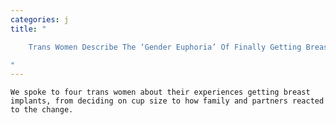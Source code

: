 ```yaml
---
categories: j
title: "

    Trans Women Describe The ‘Gender Euphoria’ Of Finally Getting Breast Implants

"
---
```



    We spoke to four trans women about their experiences getting breast implants, from deciding on cup size to how family and partners reacted to the change.

